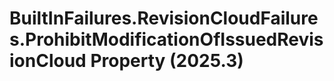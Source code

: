 # BuiltInFailures.RevisionCloudFailures.ProhibitModificationOfIssuedRevisionCloud Property (2025.3)

﻿